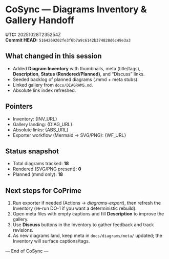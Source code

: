 # CoSync — Diagrams Inventory & Gallery Handoff

**UTC:** 20251028T235254Z  
**Commit HEAD:** `5164269202fe3f6b7a9c6142b374828d6c49e3a3`

## What changed in this session
- Added **Diagram Inventory** with thumbnails, meta (title/tags), **Description**, **Status (Rendered/Planned)**, and “Discuss” links.
- Seeded backlog of planned diagrams (.mmd + meta stubs).
- Linked gallery from `docs/DIAGRAMS.md`.
- Absolute link index refreshed.

## Pointers
- Inventory: {INV_URL}  
- Gallery landing: {DIAG_URL}  
- Absolute links: {ABS_URL}  
- Exporter workflow (Mermaid → SVG/PNG): {WF_URL}

## Status snapshot
- Total diagrams tracked: **18**
- Rendered (SVG/PNG present): **0**
- Planned (mmd only): **18**

## Next steps for CoPrime
1. Run exporter if needed (Actions → *diagrams-export*), then refresh the Inventory (re-run DO-1 if you want a deterministic rebuild).
2. Open meta files with empty captions and fill **Description** to improve the gallery.
3. Use **Discuss** buttons in the Inventory to gather feedback and track revisions.
4. As new diagrams land, keep meta in `docs/diagrams/meta/` updated; the Inventory will surface captions/tags.

— End of CoSync —